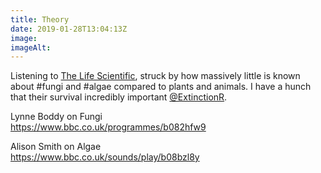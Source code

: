 ```yaml
---
title: Theory
date: 2019-01-28T13:04:13Z
image: 
imageAlt: 
---
```


Listening to [The Life Scientific](https://www.bbc.co.uk/programmes/b015sqc7), struck by how massively little is known about #fungi and #algae compared to plants and animals. I have a hunch that their survival incredibly important [@ExtinctionR](https://mobile.twitter.com/ExtinctionR).

Lynne Boddy on Fungi  
<https://www.bbc.co.uk/programmes/b082hfw9>

Alison Smith on Algae  
<https://www.bbc.co.uk/sounds/play/b08bzl8y>
